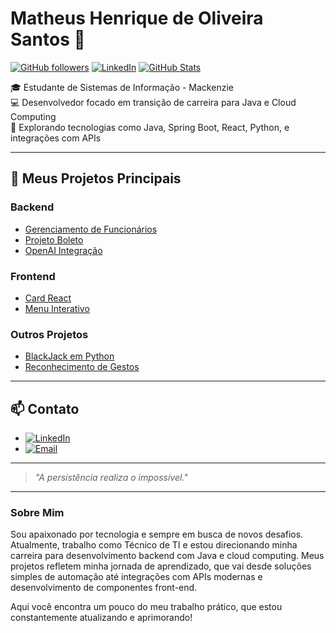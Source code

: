# Matheus Henrique de Oliveira Santos 👋

[![GitHub followers](https://img.shields.io/github/followers/heriqueMH?style=social)](https://github.com/heriqueMH?tab=followers)
[![LinkedIn](https://img.shields.io/badge/LinkedIn-blue?style=flat&logo=linkedin)](https://www.linkedin.com/in/seu-perfil/)
[![GitHub Stats](https://github-readme-stats.vercel.app/api?username=heriqueMH&show_icons=true&theme=radical)](https://github.com/heriqueMH)

🎓 Estudante de Sistemas de Informação - Mackenzie  
💻 Desenvolvedor focado em transição de carreira para Java e Cloud Computing  
🚀 Explorando tecnologias como Java, Spring Boot, React, Python, e integrações com APIs

---

## 🚀 Meus Projetos Principais

### Backend
- [Gerenciamento de Funcionários](https://github.com/heriqueMH/java-gerenciamento-funcionarios)
- [Projeto Boleto](https://github.com/heriqueMH/java-gerador-boleto)
- [OpenAI Integração](https://github.com/heriqueMH/python-openai-exploracao)

### Frontend
- [Card React](https://github.com/heriqueMH/react-card-component)
- [Menu Interativo](https://github.com/heriqueMH/html-menu-interativo)

### Outros Projetos
- [BlackJack em Python](https://github.com/heriqueMH/python-jogo-blackjack)
- [Reconhecimento de Gestos](https://github.com/heriqueMH/python-reconhecimento-gestos)

---

## 📫 Contato

- [![LinkedIn](https://img.shields.io/badge/LinkedIn-blue?style=flat&logo=linkedin)](https://www.linkedin.com/in/matheus-henrique-2b8351190/)
- [![Email](https://img.shields.io/badge/Email-D14836?style=flat&logo=gmail&logoColor=white)](mh88533@gmail.com)

---

> _"A persistência realiza o impossível."_

---

### Sobre Mim

Sou apaixonado por tecnologia e sempre em busca de novos desafios. Atualmente, trabalho como Técnico de TI e estou direcionando minha carreira para desenvolvimento backend com Java e cloud computing. Meus projetos refletem minha jornada de aprendizado, que vai desde soluções simples de automação até integrações com APIs modernas e desenvolvimento de componentes front-end.

Aqui você encontra um pouco do meu trabalho prático, que estou constantemente atualizando e aprimorando!
